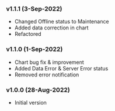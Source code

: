 ### v1.1.1 (3-Sep-2022)
- Changed Offline status to Maintenance
- Added data correction in chart
- Refactored
### v1.1.0 (1-Sep-2022)
- Chart bug fix & improvement
- Added Data Error & Server Error status
- Removed error notification
### v1.0.0 (28-Aug-2022)
- Initial version